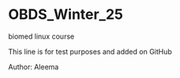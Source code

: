 # OBDS_Winter_25
biomed linux course

This line is for test purposes and added on GitHub


Author: Aleema
